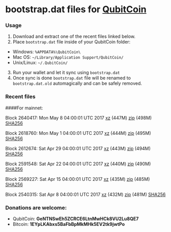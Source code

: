 # bootstrap.dat files for [QubitCoin](http://www.qubitcoin.com/)

### Usage

1. Download and extract one of the recent files linked below.
2. Place `bootstrap.dat` file inside of your QubitCoin folder:
 - Windows: `%APPDATA%\QubitCoin\`
 - Mac OS: `~/Library/Application Support/QubitCoin/`
 - Unix/Linux: `~/.QubitCoin/`
3. Run your wallet and let it sync using `bootstrap.dat`
4. Once sync is done `bootstrap.dat` file will be renamed to `bootstrap.dat.old` automagically and can be safely removed.

### Recent files

####For mainnet:

Block 2640417: Mon May  8 04:00:01 UTC 2017 [xz](https://transfer.sh/pgTGz/bootstrap.dat.20170508.tar.xz) (447M) [zip](https://transfer.sh/45VVV/bootstrap.dat.20170508.zip) (498M) [SHA256](https://transfer.sh/ds10F/sha256.txt)

Block 2618760: Mon May  1 04:00:01 UTC 2017 [xz](https://transfer.sh/31Uir/bootstrap.dat.20170501.tar.xz) (444M) [zip](https://transfer.sh/fThKZ/bootstrap.dat.20170501.zip) (495M) [SHA256](https://transfer.sh/y8of6/sha256.txt)

Block 2612674: Sat Apr 29 04:00:01 UTC 2017 [xz](https://transfer.sh/iutdw/bootstrap.dat.20170429.tar.xz) (443M) [zip](https://transfer.sh/pPGBH/bootstrap.dat.20170429.zip) (494M) [SHA256](https://transfer.sh/bBPho/sha256.txt)

Block 2591548: Sat Apr 22 04:00:01 UTC 2017 [xz](https://transfer.sh/EzhBg/bootstrap.dat.20170422.tar.xz) (440M) [zip](https://transfer.sh/sbOIg/bootstrap.dat.20170422.zip) (490M) [SHA256](https://transfer.sh/TBMfP/sha256.txt)

Block 2569227: Sat Apr 15 04:00:01 UTC 2017 [xz](https://transfer.sh/6C7nl/bootstrap.dat.20170415.tar.xz) (435M) [zip](https://transfer.sh/TeeB1/bootstrap.dat.20170415.zip) (485M) [SHA256](https://transfer.sh/mE8pM/sha256.txt)

Block 2540315: Sat Apr  8 04:00:01 UTC 2017 [xz](https://transfer.sh/izZM9/bootstrap.dat.20170408.tar.xz) (432M) [zip](https://transfer.sh/3sMpH/bootstrap.dat.20170408.zip) (481M) [SHA256](https://transfer.sh/SxesJ/sha256.txt)

### Donations are welcome:

- QubitCoin: **GeNTNSwEh5ZCRCE6LtnMwHCk8VU2Lu8QE7**
- Bitcoin: **1EYpLKAbxs5BaFbBpMkMHk5EV2tk9jwtPo**
